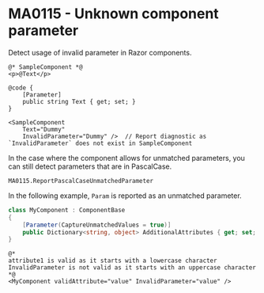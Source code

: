 # MA0115 - Unknown component parameter

Detect usage of invalid parameter in Razor components.

```razor
@* SampleComponent *@
<p>@Text</p>

@code {
    [Parameter]
    public string Text { get; set; }
}
```

```razor
<SampleComponent
    Text="Dummy"
    InvalidParameter="Dummy" />  // Report diagnostic as `InvalidParameter` does not exist in SampleComponent
```

In the case where the component allows for unmatched parameters, you can still detect parameters that are in PascalCase.

```.editorconfig
MA0115.ReportPascalCaseUnmatchedParameter
```

In the following example, `Param` is reported as an unmatched parameter.

````c#
class MyComponent : ComponentBase
{
    [Parameter(CaptureUnmatchedValues = true)]
    public Dictionary<string, object> AdditionalAttributes { get; set; }
}
````

````razor
@*
attribute1 is valid as it starts with a lowercase character
InvalidParameter is not valid as it starts with an uppercase character
*@
<MyComponent validAttribute="value" InvalidParameter="value" />
````
